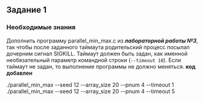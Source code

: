 ## Задание 1

### Необходимые знания

Дополнить программу parallel\_min\_max.c из ***лабораторной работы №3***, так чтобы после заданного таймаута 
родительский процесс посылал дочерним сигнал SIGKILL. 
Таймаут должен быть задан, как именной необязательный параметр командной строки (`--timeout 10`). 
Если таймаут не задан, то выполнение программы не должно меняться.
**код добавлен**

./parallel_min_max --seed 12 --array_size 20 --pnum 4 --timeout 1
./parallel_min_max --seed 12 --array_size 20 --pnum 4 --timeout 5

